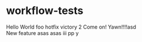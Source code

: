 # workflow-tests
Hello World
foo hotfix
victory 2
Come on!
Yawn!!!!asd\
New feature
asas
asas
iii
pp
y